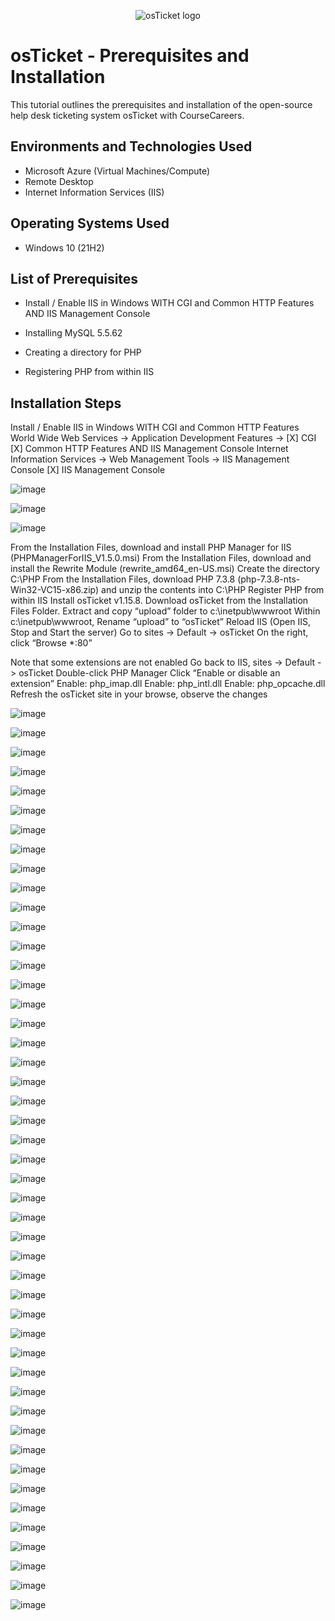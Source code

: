 <p align="center">
<img src="https://i.imgur.com/Clzj7Xs.png" alt="osTicket logo"/>
</p>

<h1>osTicket - Prerequisites and Installation</h1>
This tutorial outlines the prerequisites and installation of the open-source help desk ticketing system osTicket with CourseCareers.<br />






<h2>Environments and Technologies Used</h2>

- Microsoft Azure (Virtual Machines/Compute)
- Remote Desktop
- Internet Information Services (IIS)

<h2>Operating Systems Used </h2>

- Windows 10</b> (21H2)

<h2>List of Prerequisites</h2>

- Install / Enable IIS in Windows WITH CGI and Common HTTP Features AND IIS Management Console

- Installing MySQL 5.5.62

- Creating a directory for PHP

- Registering PHP from within IIS



<h2>Installation Steps</h2>
Install / Enable IIS in Windows WITH CGI and Common HTTP Features World Wide Web Services -> Application Development Features ->
[X] CGI [X] Common HTTP Features AND IIS Management Console Internet Information Services -> Web Management Tools -> IIS Management Console
[X] IIS Management Console


![image](https://github.com/elijahstrozier/osticket-prereqs/assets/161254320/39d375cf-543c-493f-a651-c55891459713)


![image](https://github.com/elijahstrozier/osticket-prereqs/assets/161254320/c448ed00-ccb9-4e00-82c3-1a3108b224cf)


![image](https://github.com/elijahstrozier/osticket-prereqs/assets/161254320/556d561a-f78f-4cf4-a429-8106c0b9ef01)

From the Installation Files, download and install PHP Manager for IIS (PHPManagerForIIS_V1.5.0.msi)
From the Installation Files, download and install the Rewrite Module (rewrite_amd64_en-US.msi)
Create the directory C:\PHP
From the Installation Files, download PHP 7.3.8 (php-7.3.8-nts-Win32-VC15-x86.zip) and unzip the contents into C:\PHP
Register PHP from within IIS
Install osTicket v1.15.8. Download osTicket from the Installation Files Folder. Extract and copy “upload” folder to c:\inetpub\wwwroot
Within c:\inetpub\wwwroot, Rename “upload” to “osTicket”
Reload IIS (Open IIS, Stop and Start the server)
Go to sites -> Default -> osTicket
On the right, click “Browse *:80”

Note that some extensions are not enabled
Go back to IIS, sites -> Default -> osTicket
Double-click PHP Manager
Click “Enable or disable an extension”
Enable: php_imap.dll
Enable: php_intl.dll
Enable: php_opcache.dll
Refresh the osTicket site in your browse, observe the changes


![image](https://github.com/elijahstrozier/osticket-prereqs/assets/161254320/e260c1a9-c4c0-4834-829a-f3400091cbd5)

![image](https://github.com/elijahstrozier/osticket-prereqs/assets/161254320/5e8fb00b-e8ba-4109-bb9f-c2587d6df5b8)

![image](https://github.com/elijahstrozier/osticket-prereqs/assets/161254320/93a6c1bb-97ec-41dd-b4d8-ef039b53cdd8)

![image](https://github.com/elijahstrozier/osticket-prereqs/assets/161254320/173532e2-5cd0-4e40-8dc8-8024188090c9)

![image](https://github.com/elijahstrozier/osticket-prereqs/assets/161254320/66757b24-cc3d-478f-84fc-3b39382f0b55)

![image](https://github.com/elijahstrozier/osticket-prereqs/assets/161254320/3704f43d-fe3b-4034-9454-b164da8a6764)

![image](https://github.com/elijahstrozier/osticket-prereqs/assets/161254320/e584c0e6-7450-4df5-a325-0dcb80bec47b)

![image](https://github.com/elijahstrozier/osticket-prereqs/assets/161254320/f153a86e-d663-48b6-97fe-c33d570bb663)

![image](https://github.com/elijahstrozier/osticket-prereqs/assets/161254320/ffd5d546-177b-48c0-8e33-9d298d637b65)

![image](https://github.com/elijahstrozier/osticket-prereqs/assets/161254320/d2ad3227-a971-489c-9101-ef9231809a2b)

![image](https://github.com/elijahstrozier/osticket-prereqs/assets/161254320/f9240d6b-76bc-45a2-8547-0b0dd941f585)

![image](https://github.com/elijahstrozier/osticket-prereqs/assets/161254320/de321fde-1f01-4a08-8600-5b89032fdfac)

![image](https://github.com/elijahstrozier/osticket-prereqs/assets/161254320/3f499e37-6024-4543-86f7-31dbaa8d550f)

![image](https://github.com/elijahstrozier/osticket-prereqs/assets/161254320/b372479c-6d07-440d-9fca-545c8765bbf3)

![image](https://github.com/elijahstrozier/osticket-prereqs/assets/161254320/3a11549d-da4d-4ab8-bdee-b0aeb21a4dd2)

![image](https://github.com/elijahstrozier/osticket-prereqs/assets/161254320/e6247ca8-8a5c-464b-8e3e-88def68864a7)

![image](https://github.com/elijahstrozier/osticket-prereqs/assets/161254320/d90be410-1fad-4e53-812a-0e32eb142407)



![image](https://github.com/elijahstrozier/osticket-prereqs/assets/161254320/646b0174-3557-4b32-9a48-4b1b5ce5ee6a)

![image](https://github.com/elijahstrozier/osticket-prereqs/assets/161254320/f076d86b-806f-409f-9e3c-a9de604cc479)

![image](https://github.com/elijahstrozier/osticket-prereqs/assets/161254320/26180948-fe9d-482b-b429-4af69f003de1)

![image](https://github.com/elijahstrozier/osticket-prereqs/assets/161254320/f31d4e17-aee7-4acc-8444-592d85eae25c)

![image](https://github.com/elijahstrozier/osticket-prereqs/assets/161254320/bb8668ef-db3d-40ce-be47-4b254e980a46)

![image](https://github.com/elijahstrozier/osticket-prereqs/assets/161254320/b059a6bb-dfcb-49f1-ad4e-5dc90f4cd2e8)

![image](https://github.com/elijahstrozier/osticket-prereqs/assets/161254320/67ae6d9c-397f-430f-afb5-145455e4e163)

![image](https://github.com/elijahstrozier/osticket-prereqs/assets/161254320/2eb82d6f-fe29-49b7-98b1-f05c2227a208)

![image](https://github.com/elijahstrozier/osticket-prereqs/assets/161254320/2da5337e-4f7b-4ad2-bd4f-2c3dfe0ab699)

![image](https://github.com/elijahstrozier/osticket-prereqs/assets/161254320/b944db56-9f41-4275-8aa8-e9e6925084c7)

![image](https://github.com/elijahstrozier/osticket-prereqs/assets/161254320/078ae247-c9f5-4594-a69b-9e91c9f52a12)

![image](https://github.com/elijahstrozier/osticket-prereqs/assets/161254320/a94f3b04-5e59-4556-80fe-7a421488dd0e)

![image](https://github.com/elijahstrozier/osticket-prereqs/assets/161254320/0175ad9a-5ff2-46f3-a984-9cf4d9f0a3b3)

![image](https://github.com/elijahstrozier/osticket-prereqs/assets/161254320/c467ae3b-4ad7-417a-8a40-43bbe3a7d07c)

![image](https://github.com/elijahstrozier/osticket-prereqs/assets/161254320/a97af9b8-3b76-44b0-88b5-642c3fd47e14)

![image](https://github.com/elijahstrozier/osticket-prereqs/assets/161254320/dcae5546-9ead-4265-a6f2-92f610d6a683)

![image](https://github.com/elijahstrozier/osticket-prereqs/assets/161254320/2edc904d-b245-492b-a248-81746a2e287b)

![image](https://github.com/elijahstrozier/osticket-prereqs/assets/161254320/72030e16-41ed-41c0-aa54-5c8747b403cf)

![image](https://github.com/elijahstrozier/osticket-prereqs/assets/161254320/fff5584b-9725-4344-8a8c-0527ef12e975)

![image](https://github.com/elijahstrozier/osticket-prereqs/assets/161254320/1d28b3aa-593b-4507-8268-dc75f04f8d75)

![image](https://github.com/elijahstrozier/osticket-prereqs/assets/161254320/5b04f12d-1650-4ff3-8ebe-a24af31f841a)

![image](https://github.com/elijahstrozier/osticket-prereqs/assets/161254320/a0f269b5-06f6-4f1c-afd1-083a89c96b09)

![image](https://github.com/elijahstrozier/osticket-prereqs/assets/161254320/e685f7b6-e788-492b-b826-ba3124c3a424)

![image](https://github.com/elijahstrozier/osticket-prereqs/assets/161254320/e7d959d4-eeb4-4013-8495-c613e1d6b95a)

![image](https://github.com/elijahstrozier/osticket-prereqs/assets/161254320/525feea7-a245-4e5f-a09c-68a7122f2fae)

![image](https://github.com/elijahstrozier/osticket-prereqs/assets/161254320/34c77d2d-a6d4-4576-bd9f-838b5af83cb6)

![image](https://github.com/elijahstrozier/osticket-prereqs/assets/161254320/ac52fb66-8d78-484e-bb69-96d6b86235e1)

![image](https://github.com/elijahstrozier/osticket-prereqs/assets/161254320/87c9ffdb-bea1-4f19-afcc-f4ec2be9cacc)

![image](https://github.com/elijahstrozier/osticket-prereqs/assets/161254320/c632b04e-aef9-43eb-83f1-8c3e56f9b98b)

![image](https://github.com/elijahstrozier/osticket-prereqs/assets/161254320/9c354b7d-ed37-4358-98d5-ffc1096f3d3f)





